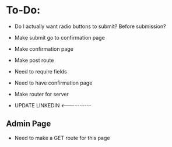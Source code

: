 # To-Do:

* Do I actually want radio buttons to submit?  Before submission?

* Make submit go to confirmation page
* Make confirmation page
* Make post route
* Need to require fields
* Need to have confirmation page
* Make router for server

* UPDATE LINKEDIN <----------


## Admin Page

* Need to make a GET route for this page


